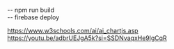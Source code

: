 -- npm run build
\
-- firebase deploy

https://www.w3schools.com/ai/ai_chartjs.asp
\
https://youtu.be/adbrUEJgA5k?si=SSDNvaqxHe9lgCqR
